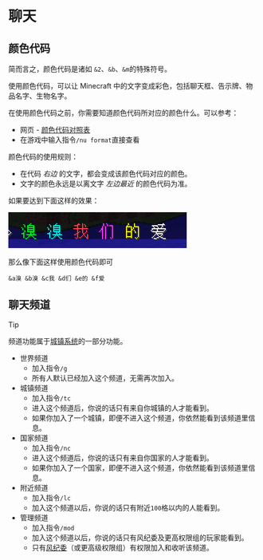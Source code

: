 # 聊天

## 颜色代码

简而言之，颜色代码是诸如 `&2`、`&b`、`&m`的特殊符号。

使用颜色代码，可以让 Minecraft 中的文字变成彩色，包括聊天框、告示牌、物品名字、生物名字。

在使用颜色代码之前，你需要知道颜色代码所对应的颜色什么。可以参考：

- 网页 - [颜色代码对照表](https://wiki.ess3.net/mc/)
- 在游戏中输入指令`/nu format`直接查看

颜色代码的使用规则：

- 在代码 *右边* 的文字，都会变成该颜色代码对应的颜色。
- 文字的颜色永远是以离文字 *左边最近* 的颜色代码为准。

如果要达到下面这样的效果：

![秀秀我们的爱](../assets/images/plugins/color-code-example.png)

那么像下面这样使用颜色代码即可

```颜色代码
&a溴 &b溴 &c我 &d们 &e的 &f爱
```

## 聊天频道

> [!tip]
> 频道功能属于[城镇系统](/plugins/towny.md)的一部分功能。

- 世界频道
  - 加入指令`/g`
  - 所有人默认已经加入这个频道，无需再次加入。
- 城镇频道
  - 加入指令`/tc`
  - 进入这个频道后，你说的话只有来自你城镇的人才能看到。
  - 如果你加入了一个城镇，即便不进入这个频道，你依然能看到该频道里信息。
- 国家频道
  - 加入指令`/nc`
  - 进入这个频道后，你说的话只有来自你国家的人才能看到。
  - 如果你加入了一个国家，即便不进入这个频道，你依然能看到该频道里信息。
- 附近频道
  - 加入指令`/lc`
  - 加入这个频道以后，你说的话只有附近`100`格以内的人能看到。
- 管理频道
  - 加入指令`/mod`
  - 加入这个频道以后，你说的话只有风纪委及更高权限组的玩家能看到。
  - 只有[风纪委](../staff.md)（或更高级权限组）有权限加入和收听该频道。
